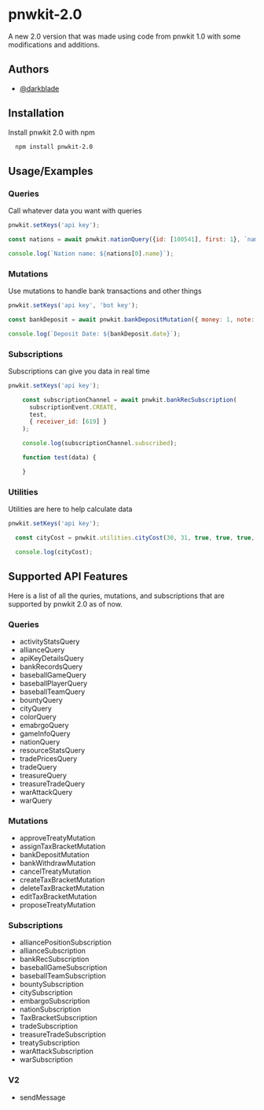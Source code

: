 # pnwkit-2.0
A new 2.0 version that was made using code from pnwkit 1.0 with some modifications and additions.


## Authors

- [@darkblade](https://github.com/darkblade1078)


## Installation

Install pnwkit 2.0 with npm

```bash
  npm install pnwkit-2.0
```
    
## Usage/Examples

### Queries
Call whatever data you want with queries
```javascript
pnwkit.setKeys('api key');

const nations = await pnwkit.nationQuery({id: [100541], first: 1}, `name`);

console.log(`Nation name: ${nations[0].name}`);
```

### Mutations
Use mutations to handle bank transactions and other things
```javascript
pnwkit.setKeys('api key', 'bot key');

const bankDeposit = await pnwkit.bankDepositMutation({ money: 1, note: 'works' }, `date`);

console.log(`Deposit Date: ${bankDeposit.date}`);
```

### Subscriptions
Subscriptions can give you data in real time
```javascript
pnwkit.setKeys('api key');

    const subscriptionChannel = await pnwkit.bankRecSubscription(
      subscriptionEvent.CREATE,
      test, 
      { receiver_id: [619] }
    );

    console.log(subscriptionChannel.subscribed);

    function test(data) {

    }
```

### Utilities
Utilities are here to help calculate data
```javascript
pnwkit.setKeys('api key');

  const cityCost = pnwkit.utilities.cityCost(30, 31, true, true, true, true, true);

  console.log(cityCost);
```


## Supported API Features
Here is a list of all the quries, mutations, and subscriptions that are supported by pnwkit 2.0 as of now.
### Queries
- activityStatsQuery
- allianceQuery
- apiKeyDetailsQuery
- bankRecordsQuery
- baseballGameQuery
- baseballPlayerQuery
- baseballTeamQuery
- bountyQuery
- cityQuery
- colorQuery
- emabrgoQuery
- gameInfoQuery
- nationQuery
- resourceStatsQuery
- tradePricesQuery
- tradeQuery
- treasureQuery
- treasureTradeQuery
- warAttackQuery
- warQuery

### Mutations
- approveTreatyMutation
- assignTaxBracketMutation
- bankDepositMutation
- bankWithdrawMutation
- cancelTreatyMutation
- createTaxBracketMutation
- deleteTaxBracketMutation
- editTaxBracketMutation
- proposeTreatyMutation

### Subscriptions
- alliancePositionSubscription
- allianceSubscription
- bankRecSubscription
- baseballGameSubscription
- baseballTeamSubscription
- bountySubscription
- citySubscription
- embargoSubscription
- nationSubscription
- TaxBracketSubscription
- tradeSubscription
- treasureTradeSubscription
- treatySubscription
- warAttackSubscription
- warSubscription

### V2
- sendMessage
